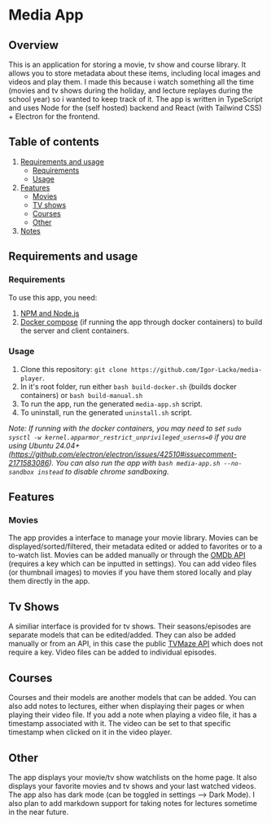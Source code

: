 # Media App

## Overview

This is an application for storing a movie, tv show and course library. It allows you to store metadata about these items, including local images and videos and play them. I made this because i watch something all the time (movies and tv shows during the holiday, and lecture replayes during the school year) so i wanted to keep track of it. The app is written in
TypeScript and uses Node for the (self hosted) backend and React (with Tailwind CSS) + Electron for the frontend.

## Table of contents

1. [Requirements and usage](#requirements-and-usage)
   - [Requirements](#requirements)
   - [Usage](#usage)
2. [Features](#features)
   - [Movies](#movies)
   - [TV shows](#tv-shows)
   - [Courses](#courses)
   - [Other](#other)
3. [Notes](#notes)

## Requirements and usage

### Requirements

To use this app, you need:

1. [NPM and Node.js](https://docs.npmjs.com/downloading-and-installing-node-js-and-npm)
2. [Docker compose](https://docs.docker.com/compose/install/) (if running the app through docker containers) to build the server and client containers.

### Usage

1. Clone this repository: `git clone https://github.com/Igor-Lacko/media-player`.
2. In it's root folder, run either `bash build-docker.sh` (builds docker containers) or `bash build-manual.sh`
3. To run the app, run the generated `media-app.sh` script.
4. To uninstall, run the generated `uninstall.sh` script.

_Note: If running with the docker containers, you may need to set `sudo sysctl -w kernel.apparmor_restrict_unprivileged_userns=0` if you are using Ubuntu 24.04+ (https://github.com/electron/electron/issues/42510#issuecomment-2171583086). You can also run the app with `bash media-app.sh --no-sandbox instead` to disable chrome sandboxing._

## Features

### Movies

The app provides a interface to manage your movie library. Movies can be displayed/sorted/filtered, their metadata edited or added to favorites or to a to-watch list. Movies can be added manually or through the [OMDb API](https://www.omdbapi.com/) (requires a key which can be inputted in settings). You can add video files (or thumbnail images) to movies if you have them stored locally and play them directly in the app.

## Tv Shows

A similiar interface is provided for tv shows. Their seasons/episodes are separate models that can be edited/added. They can also be added manually or from an API, in this case the public [TVMaze API](https://www.tvmaze.com/api) which does not require a key. Video files can be added to individual episodes.

## Courses

Courses and their models are another models that can be added. You can also add notes to lectures, either when displaying their pages or when playing their video file. If you add a note when playing a video file, it has a timestamp associated with it. The video can be set to that specific timestamp when clicked on it in the video player.

## Other

The app displays your movie/tv show watchlists on the home page. It also displays your favorite movies and tv shows and your last watched videos. The app also has dark mode (can be toggled in settings --> Dark Mode). I also plan to add markdown support for taking notes for lectures sometime in the near future.